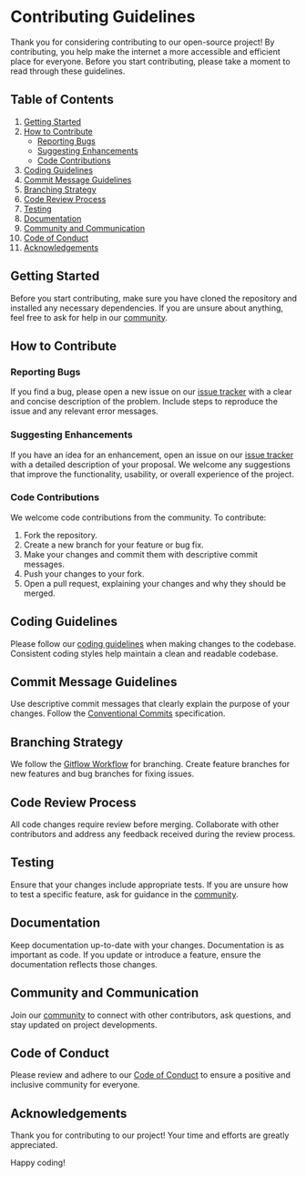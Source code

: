 # Contributing Guidelines

Thank you for considering contributing to our open-source project! By contributing, you help make the internet a more accessible and efficient place for everyone. Before you start contributing, please take a moment to read through these guidelines.

## Table of Contents
1. [Getting Started](#getting-started)
2. [How to Contribute](#how-to-contribute)
    - [Reporting Bugs](#reporting-bugs)
    - [Suggesting Enhancements](#suggesting-enhancements)
    - [Code Contributions](#code-contributions)
3. [Coding Guidelines](#coding-guidelines)
4. [Commit Message Guidelines](#commit-message-guidelines)
5. [Branching Strategy](#branching-strategy)
6. [Code Review Process](#code-review-process)
7. [Testing](#testing)
8. [Documentation](#documentation)
9. [Community and Communication](#community-and-communication)
10. [Code of Conduct](#code-of-conduct)
11. [Acknowledgements](#acknowledgements)

## Getting Started

Before you start contributing, make sure you have cloned the repository and installed any necessary dependencies. If you are unsure about anything, feel free to ask for help in our [community](#community-and-communication).

## How to Contribute

### Reporting Bugs

If you find a bug, please open a new issue on our [issue tracker](link-to-issue-tracker) with a clear and concise description of the problem. Include steps to reproduce the issue and any relevant error messages.

### Suggesting Enhancements

If you have an idea for an enhancement, open an issue on our [issue tracker](link-to-issue-tracker) with a detailed description of your proposal. We welcome any suggestions that improve the functionality, usability, or overall experience of the project.

### Code Contributions

We welcome code contributions from the community. To contribute:

1. Fork the repository.
2. Create a new branch for your feature or bug fix.
3. Make your changes and commit them with descriptive commit messages.
4. Push your changes to your fork.
5. Open a pull request, explaining your changes and why they should be merged.

## Coding Guidelines

Please follow our [coding guidelines](link-to-coding-guidelines) when making changes to the codebase. Consistent coding styles help maintain a clean and readable codebase.

## Commit Message Guidelines

Use descriptive commit messages that clearly explain the purpose of your changes. Follow the [Conventional Commits](https://www.conventionalcommits.org/) specification.

## Branching Strategy

We follow the [Gitflow Workflow](https://nvie.com/posts/a-successful-git-branching-model/) for branching. Create feature branches for new features and bug branches for fixing issues.

## Code Review Process

All code changes require review before merging. Collaborate with other contributors and address any feedback received during the review process.

## Testing

Ensure that your changes include appropriate tests. If you are unsure how to test a specific feature, ask for guidance in the [community](#community-and-communication).

## Documentation

Keep documentation up-to-date with your changes. Documentation is as important as code. If you update or introduce a feature, ensure the documentation reflects those changes.

## Community and Communication

Join our [community](link-to-community) to connect with other contributors, ask questions, and stay updated on project developments.

## Code of Conduct

Please review and adhere to our [Code of Conduct](link-to-code-of-conduct) to ensure a positive and inclusive community for everyone.

## Acknowledgements

Thank you for contributing to our project! Your time and efforts are greatly appreciated.

Happy coding!

